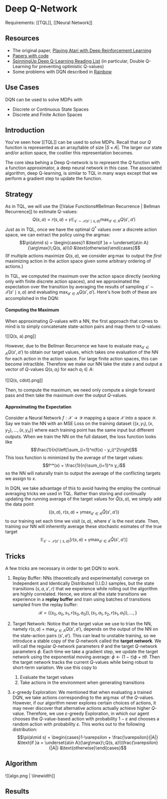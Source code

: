 # Deep Q-Network
Requirements: [[TQL]], [[Neural Network]]
## Resources
- The original paper, [Playing Atari with Deep Reinforcement Learning](https://arxiv.org/abs/1312.5602)
- [Papers with code](https://paperswithcode.com/method/dqn#:~:text=A%20DQN%2C%20or%20Deep%20Q,framework%20with%20a%20neural%20network.&text=It%20is%20usually%20used%20in%20conjunction%20with%20Experience%20Replay%2C%20for,the%20replay%20memory%20at%20random.)
- [SpinningUp Deep Q-Learning Reading List](https://spinningup.openai.com/en/latest/spinningup/keypapers.html#a-deep-q-learning) (in particular, Double Q-Learning for preventing optimistic Q-values)
- Some problems with DQN described in [Rainbow](https://arxiv.org/abs/1710.02298)

## Use Cases
DQN can be used to solve MDPs with 
- Discrete or Continuous State Spaces
- Discrete and Finite Action Spaces

## Introduction
You've seen how [[TQL]] can be used to solve MDPs. Recall that our $Q$ function is represented as an array/table of size $|S \times A|$. The larger our state and/or action space, the costlier this representation becomes. 

The core idea behing a Deep Q-network is to represent the $Q$ function with a function approximator, a deep neural network in this case. The associated algorithm, deep Q-learning, is similar to TQL in many ways except that we perform a gradient step to update the function.

## Strategy

As in TQL, we will use the [[Value Functions#Bellman Recurrence | Bellman Recurrence]]  to estimate Q-values:
$$Q(s, a) = r(s, a) + \gamma\mathop{\mathbb{E}}_{s' \sim \mathcal{T}(s' \mid s, a)}\max_{a'\in A} Q(s', a')$$
Just as in TQL, once we have the optimal $Q^*$ values over a discrete action space, we can extract the policy using the argmax:
$$\pi(a\mid s) = \begin{cases}1 &\text{if }a = \underset{a\in A}{\arg\max}\;Q(s, a)\\0 &\text{otherwise}\end{cases}$$
(If multiple actions maximize $Q(s, a)$, we consider $\arg\max$ to output the *first* maximizing action in the action space given some arbitrary ordering of actions.)

In TQL, we computed the maximum over the action space directly (working only with finite discrete action spaces), and we approximated the expectation over the transition by averaging the results of sampling $s'\sim \mathcal{T}(s'\mid s,a)$ and evaluating $\max_{a'\in A}Q(s', a')$. Here's how both of these are accomplished in the DQN:

#### Computing the Maximum

When approximating $Q$-values with a NN, the first approach that comes to mind is to simply concatenate state-action pairs and map them to $Q$-values:

![[Q(s, a).png]]

However, due to the Bellman Recurrence we have to evaluate $\max_{a'\in A}Q(s', a')$ to obtain our target values, which takes one evaluation of the NN for each action in the action space. For large finite action spaces, this can become intractible. Therefore we make our NN take the state $s$ and output a vector of $Q$-values $Q(s, a_i)$ for each $a_i\in A$:

![[Q(s, cdot).png]]

Then, to compute the maximum, we need only compute a single forward pass and then take the maximum over the output $Q$-values.

#### Approximating the Expectation
Consider a Neural Network $f: \mathcal{X}\to\mathcal{Y}$ mapping a space $\mathcal{X}$ into a space $\mathcal{Y}$. Say we train the NN with an MSE Loss on the training dataset $\{(x, y_1), (x, y_2), \dots, (x, y_n)\}$ where each training point has the same input but different outputs. When we train the NN on the full dataset, the loss function looks like
$$\frac{1}{n}\left[\sum_{i=1}^n(f(x) - y_i)^2\right]$$
This loss function is minimized by the average of the target values:
$$f^*(x) = \frac{1}{n}\sum_{i=1}^n y_i$$
so the NN will naturally train to output the average of the conflicting targets we assign to $x$.

In DQN, we take advantage of this to avoid having the employ the continual averaging tricks we used in TQL. Rather than storing and continually updating the running average of the target values for $\hat{Q}(s, a)$, we simply add the data point 
$$\left((s, a),\; r(s, a) + \gamma\max_{a'\in A}\hat{Q}(s', a')\right)$$ to our training set each time we visit $(s, a)$, where $s'$ is the next state. Then, training our NN will inherently average these stochastic esimates of the true target
$$\mathop{\mathbb{E}}_{s'\sim\mathcal{T}(s'\mid s, a)}\left[r(s, a) + \gamma\max_{a'\in A} \hat{Q}(s', a')\right]$$

## Tricks
A few tricks are necessary in order to get DQN to work.
1. Replay Buffer: NNs (theoretically and experimentally) converge on Independent and Identically Distributed (I.I.D.) samples, but the state transitions $(s, a, s', r)$ that we experience while rolling out the algorithm are highly correlated. Hence, we store all the state transitions we experience in a **replay buffer** and train using batches of transitions sampled from the replay buffer:
$$\mathcal{R} = \{(s_0, a_0, s_1, r(s_0, a_0)),(s_1, a_1, s_2, r(s_1, a_1)), \dots, \} $$

2. Target Network: Notice that the target value we use to trian the NN, namely $r(s, a) + \max_{a'\in A}Q(s', a')$, depends on the output of the NN on the state-action pairs $(s', a')$. This can lead to unstable training, so we introduce a stable copy of the $Q$-network called the **target network**. We will call the regular $Q$-network parameters $\theta$ and the target $Q$-network parameters $\phi$. Each time we take a gradient step, we update the target network using the exponential moving average: $\phi\leftarrow (1 - \tau)\phi + \tau\theta$. Then the target network tracks the current $Q$-values while being robust to short-term variation. We use this copy to
	1. Evaluate the target values
	2. Take actions in the environment when generating transitions

3. $\varepsilon$-greedy Exploration: We mentioned that when evaluating a trained DQN, we take actions corresponding to the $\arg\max$ of the $Q$-values. However, if our algorithm never explores certain choices of actions, it may never discover that alternative actions actually achieve higher $Q$-value. Therefore, we use $\varepsilon$-greedy Exploration, in which our agent chooses the $Q$-value-based action with probability $1 - \varepsilon$ and chooses a random action with probability $\varepsilon$. This works out to the following distribution:
$$\pi(a\mid s) = \begin{cases}1-\varepsilon + \frac{\varepsilon}{|A|} &\text{if }a = \underset{a\in A}{\arg\max}\;Q(s, a)\\\frac{\varepsilon}{|A|} &\text{otherwise}\end{cases}$$

## Algorithm
![[algo.png | \linewidth]]

## Results



